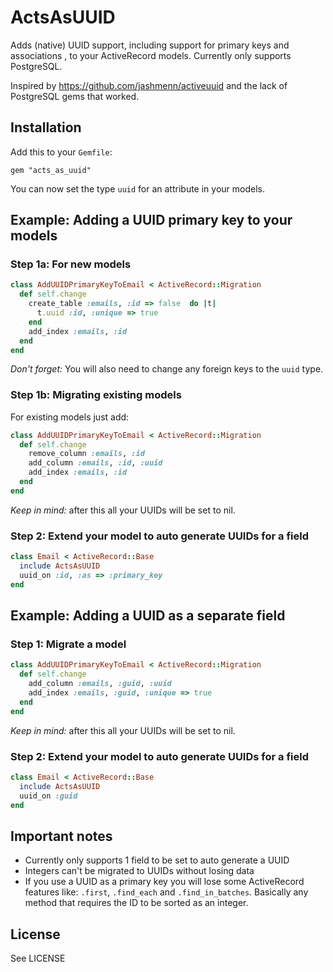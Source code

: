 # ActsAsUUID

Adds (native) UUID support, including support for primary keys and associations , to your ActiveRecord models. Currently only supports PostgreSQL.

Inspired by https://github.com/jashmenn/activeuuid and the lack of PostgreSQL gems that worked.

## Installation

Add this to your `Gemfile`:

`gem "acts_as_uuid"`

You can now set the type `uuid` for an attribute in your models.

## Example: Adding a UUID primary key to your models

### Step 1a: For new models

```ruby
class AddUUIDPrimaryKeyToEmail < ActiveRecord::Migration
  def self.change
    create_table :emails, :id => false  do |t|
      t.uuid :id, :unique => true
    end
    add_index :emails, :id
  end
end
```

*Don't forget:* You will also need to change any foreign keys to the `uuid` type.

### Step 1b: Migrating existing models

For existing models just add:

```ruby
class AddUUIDPrimaryKeyToEmail < ActiveRecord::Migration
  def self.change
    remove_column :emails, :id
    add_column :emails, :id, :uuid
    add_index :emails, :id
  end
end
```

*Keep in mind:*  after this all your UUIDs will be set to nil.

### Step 2: Extend your model to auto generate UUIDs for a field

```ruby
class Email < ActiveRecord::Base
  include ActsAsUUID
  uuid_on :id, :as => :primary_key
end
```

## Example: Adding a UUID as a separate field

### Step 1: Migrate a model

```ruby
class AddUUIDPrimaryKeyToEmail < ActiveRecord::Migration
  def self.change
    add_column :emails, :guid, :uuid
    add_index :emails, :guid, :unique => true
  end
end
```

*Keep in mind:*  after this all your UUIDs will be set to nil.

### Step 2: Extend your model to auto generate UUIDs for a field

```ruby
class Email < ActiveRecord::Base
  include ActsAsUUID
  uuid_on :guid
end
```

## Important notes

* Currently only supports 1 field to be set to auto generate a UUID
* Integers can't be migrated to UUIDs without losing data
* If you use a UUID as a primary key you will lose some ActiveRecord features like: `.first`, `.find_each` and `.find_in_batches`. Basically any method that requires the ID to be sorted as an integer.

## License

See LICENSE